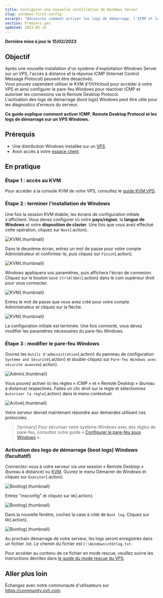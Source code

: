 ```yaml
---
title: Configurer une nouvelle installation de Windows Server
slug: windows-first-config
excerpt: "Découvrez comment activer les logs de démarrage, l'ICMP et le bureau à distance"
section: Premiers pas
updated: 2023-02-15
---
```


**Dernière mise à jour le 15/02/2023**

## Objectif

Après une nouvelle installation d'un système d'exploitation Windows Server sur un VPS, l'accès à distance et la réponse ICMP (Internet Control Message Protocol) peuvent être désactivés.<br>
Vous pouvez cependant utiliser le KVM d'OVHcloud pour accéder à votre VPS et ainsi configurer le pare-feu Windows pour réactiver ICMP et autoriser les connexions via le Remote Desktop Protocol.<br>
L'activation des logs de démarrage (*boot logs*) Windows peut être utile pour les diagnostics d'erreurs du serveur.

**Ce guide explique comment activer ICMP, Remote Desktop Protocol et les logs de démarrage sur un VPS Windows.**

## Prérequis

- Une distribution Windows installée sur un [VPS](https://www.ovhcloud.com/fr/vps/).
- Avoir accès à votre [espace client](https://www.ovh.com/auth/?action=gotomanager&from=https://www.ovh.com/fr/&ovhSubsidiary=fr).

## En pratique

### Étape 1 : accès au KVM

Pour accéder à la console KVM de votre VPS, consultez le [guide KVM VPS](https://docs.ovh.com/fr/vps/utilisation-kvm-sur-vps/).

### Étape 2 : terminer l'installation de Windows

Une fois la session KVM établie, les écrans de configuration initiale s'affichent. Vous devez configurer ici votre **pays/région**, la **langue de Windows** et votre **disposition de clavier**. Une fois que vous avez effectué cette opération, cliquez sur `Next`{.action}.

![KVM](images/setup-03.png){.thumbnail}

Dans le deuxième écran, entrez un mot de passe pour votre compte Administrateur et confirmez-le, puis cliquez sur `Finish`{.action}.

![KVM](images/setup-04.png){.thumbnail}

Windows appliquera vos paramètres, puis affichera l'écran de connexion. Cliquez sur le bouton `Send CtrlAltDel`{.action} dans le coin supérieur droit pour vous connecter.

![KVM](images/setup-05.png){.thumbnail}

Entrez le mot de passe que vous avez créé pour votre compte Administrateur et cliquez sur la flèche.

![KVM](images/setup-06.png){.thumbnail}

La configuration initiale est terminée. Une fois connecté, vous devez modifier les paramètres nécessaires du pare-feu Windows.

### Étape 3 : modifier le pare-feu Windows

Ouvrez les `Outils d'administration`{.action} du panneau de configuration `Système and Sécurité`{.action} et double-cliquez sur `Pare-feu Windows avec sécurité avancée`{.action}.

![Admin](images/windows4.png){.thumbnail}

Vous pouvez activer ici les règles « ICMP » et « Remote Desktop » (bureau à distance) respectives. Faites un clic droit sur la règle et sélectionnez `Autoriser la règle`{.action} dans le menu contextuel.

![Activé](images/windows5.png){.thumbnail}

Votre serveur devrait maintenant répondre aux demandes utilisant ces protocoles.

> [!primary]
> Pour sécuriser votre système Windows avec des règles de pare-feu, consultez notre guide « [Configurer le pare-feu sous Windows](https://docs.ovh.com/fr/vps/vps-firewall-windows/) ».
>

### Activation des logs de démarrage (boot logs) Windows (facultatif)

Connectez-vous à votre serveur via une session « Remote Desktop » (bureau à distance) ou [KVM](https://docs.ovh.com/fr/vps/utilisation-kvm-sur-vps/). Ouvrez le menu Démarrer de Windows et cliquez sur `Exécuter`{.action}.

![Bootlog](images/windowsboot1.png){.thumbnail}

Entrez "msconfig" et cliquez sur `OK`{.action}.

![Bootlog](images/windowsboot2.png){.thumbnail}

Dans la nouvelle fenêtre, cochez la case à côté de `Boot log`. Cliquez sur `OK`{.action}.

![Bootlog](images/windowsboot3.png){.thumbnail}

Au prochain démarrage de votre serveur, les logs seront enregistrés dans un fichier .txt. Le chemin du fichier est `C:\Windows\ntbtlog.txt`.

Pour accéder au contenu de ce fichier en mode rescue, veuillez suivre les instructions décrites dans [le guide du mode rescue du VPS](https://docs.ovh.com/fr/vps/mode-rescue-vps/).

## Aller plus loin

Échangez avec notre communauté d'utilisateurs sur <https://community.ovh.com>.
